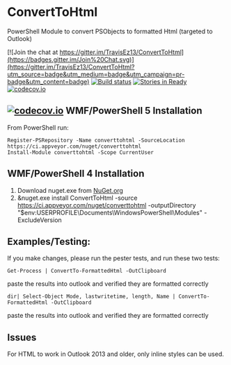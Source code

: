 # ConvertToHtml

PowerShell Module to convert PSObjects to formatted Html (targeted to Outlook)

[![Join the chat at https://gitter.im/TravisEz13/ConvertToHtml](https://badges.gitter.im/Join%20Chat.svg)](https://gitter.im/TravisEz13/ConvertToHtml?utm_source=badge&utm_medium=badge&utm_campaign=pr-badge&utm_content=badge)
[![Build status](https://ci.appveyor.com/api/projects/status/j1vu2x67hxjmbtes/branch/master?svg=true)](https://ci.appveyor.com/project/TravisEz13/converttohtml/branch/master)
[![Stories in Ready](https://badge.waffle.io/TravisEz13/ConvertToHtml.png?label=ready&title=Ready)](https://waffle.io/TravisEz13/ConvertToHtml)
[![codecov.io](http://codecov.io/github/TravisEz13/ConvertToHtml/coverage.svg?branch=master)](http://codecov.io/github/TravisEz13/ConvertToHtml?branch=master)

[![codecov.io](http://codecov.io/github/TravisEz13/ConvertToHtml/branch.svg?branch=master)](http://codecov.io/github/TravisEz13/ConvertToHtml?branch=master)
WMF/PowerShell 5 Installation 
--------------------------------
From PowerShell run:

	Register-PSRepository -Name converttohtml -SourceLocation https://ci.appveyor.com/nuget/converttohtml
	Install-Module converttohtml -Scope CurrentUser

WMF/PowerShell 4 Installation
-----------------------------
 1. Download nuget.exe from [NuGet.org](https://nuget.org/nuget.exe) 
 2. &nuget.exe install ConvertToHtml -source https://ci.appveyor.com/nuget/converttohtml -outputDirectory "$env:USERPROFILE\Documents\WindowsPowerShell\Modules\" -ExcludeVersion

Examples/Testing:
-----------------

If you make changes, please run the pester tests, and run these two tests:

    Get-Process | ConvertTo-FormattedHtml -OutClipboard

paste the results into outlook and verified they are formatted correctly

    dir| Select-Object Mode, lastwritetime, length, Name | ConvertTo-FormattedHtml -OutClipboard

paste the results into outlook and verified they are formatted correctly

Issues
------
For HTML to work in Outlook 2013 and older, only inline styles can be used.
